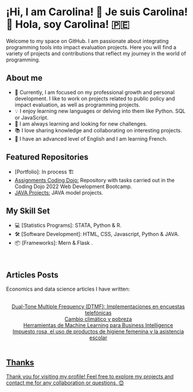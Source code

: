 # ¡Hi, I am Carolina! 👋 Je suis Carolina! :rainbow: Hola, soy Carolina! :peru:

Welcome to my space on GitHub. I am passionate about integrating programming tools into impact evaluation projects. Here you will find a variety of projects and contributions that reflect my journey in the world of programming.

## About me

- 🚀 Currently, I am focused on my professional growth and personal development. I like to work on projects related to public policy and impact evaluation, as well as programming projects.
- 💡 I enjoy learning new languages or delving into them like Python. SQL or JavaScript.
- 🌱 I am always learning and looking for new challenges.
- 📚 I love sharing knowledge and collaborating on interesting projects.
- :european_castle: I have an advanced level of English and I am learning French.
## Featured Repositories

- [Portfolio]: In process :building_construction:
- [Assignments Coding Dojo:](https://github.com/Caro9926/CodingDojo_Assignments) Repository with tasks carried out in the Coding Dojo 2022 Web Development Bootcamp.
- [JAVA Projects:](https://github.com/Caro9926/JAVA-Projects) JAVA model projects. 

## My Skill Set 

- 💻 [Statistics Programs]: STATA, Python & R. 
- 🛠️ [Software Development]: HTML, CSS, Javascript, Python & JAVA.
- 📦 [Frameworks]: Mern & Flask .

<br/>  

##  Articles Posts  
<!-- BLOG-POST-LIST:START -->  
Economics and data science articles I have written: 
<!-- BLOG-POST-LIST:END -->  

<br/>  

<div align="center"><a href="https://datasciencepe.substack.com/p/dual-tone-multiple-frequency-dtmf"> Dual-Tone Multiple Frequency (DTMF): Implementaciones en encuestas telefónicas</div>  
<div align="center"><a href="https://www.linkedin.com/feed/update/urn:li:activity:6873039882248355840/"> Cambio climático y pobreza </div>  
<div align="center"><a href="https://datasciencepe.substack.com/p/herramientas-de-machine-learning"> Herramientas de Machine Learning para Business Intelligence </div>
<div align="center"><a href="https://womenineconomicsperu.blogspot.com/2021/10/impuesto-rosa-el-uso-de-productos-de.html?fbclid=IwAR2TKR99_z1wq3ixkcj5jnDAOGlBSRP8r5n_qC6RZR8x6aoeJPKNRgB2Jms"> Impuesto rosa, el uso de productos de higiene femenina y la asistencia escolar </div>

<br/>  

## Thanks
Thank you for visiting my profile! Feel free to explore my projects and contact me for any collaboration or questions. 😊
